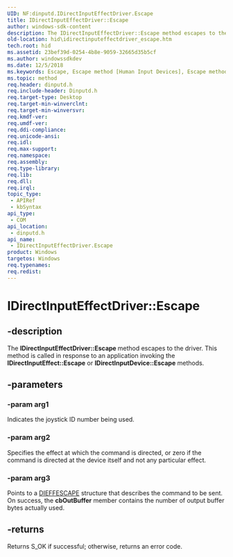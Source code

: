 ```yaml
---
UID: NF:dinputd.IDirectInputEffectDriver.Escape
title: IDirectInputEffectDriver::Escape
author: windows-sdk-content
description: The IDirectInputEffectDriver::Escape method escapes to the driver. This method is called in response to an application invoking the IDirectInputEffect::Escape or IDirectInputDevice::Escape methods.
old-location: hid\idirectinputeffectdriver_escape.htm
tech.root: hid
ms.assetid: 23bef39d-0254-4b8e-9059-32665d35b5cf
ms.author: windowssdkdev
ms.date: 12/5/2018
ms.keywords: Escape, Escape method [Human Input Devices], Escape method [Human Input Devices],IDirectInputEffectDriver interface, IDirectInputEffectDriver interface [Human Input Devices],Escape method, IDirectInputEffectDriver.Escape, IDirectInputEffectDriver::Escape, di_ref_14789995-a66d-4f0b-9ac4-de0852996da6.xml, dinputd/IDirectInputEffectDriver::Escape, hid.idirectinputeffectdriver_escape
ms.topic: method
req.header: dinputd.h
req.include-header: Dinputd.h
req.target-type: Desktop
req.target-min-winverclnt: 
req.target-min-winversvr: 
req.kmdf-ver: 
req.umdf-ver: 
req.ddi-compliance: 
req.unicode-ansi: 
req.idl: 
req.max-support: 
req.namespace: 
req.assembly: 
req.type-library: 
req.lib: 
req.dll: 
req.irql: 
topic_type:
 - APIRef
 - kbSyntax
api_type:
 - COM
api_location:
 - dinputd.h
api_name:
 - IDirectInputEffectDriver.Escape
product: Windows
targetos: Windows
req.typenames: 
req.redist: 
---
```


# IDirectInputEffectDriver::Escape


## -description


The <b>IDirectInputEffectDriver::Escape </b>method escapes to the driver. This method is called in response to an application invoking the <b>IDirectInputEffect::Escape</b> or <b>IDirectInputDevice::Escape</b> methods. 


## -parameters




### -param arg1

Indicates the joystick ID number being used. 


### -param arg2

Specifies the effect at which the command is directed, or zero if the command is directed at the device itself and not any particular effect. 


### -param arg3

Points to a <a href="https://msdn.microsoft.com/97d452b2-aa25-46a9-a755-dc835270c818">DIEFFESCAPE</a> structure that describes the command to be sent. On success, the <b>cbOutBuffer</b> member contains the number of output buffer bytes actually used. 


## -returns



Returns S_OK if successful; otherwise, returns an error code. 



